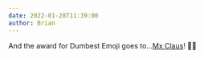 ```yaml
---
date: 2022-01-28T11:39:00
author: Brian
---
```

And the award for Dumbest Emoji goes to...[Mx Claus](https://emojipedia.org/mx-claus/)! 🧑‍🎄